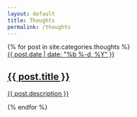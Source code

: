 ```yaml
---
layout: default
title: Thoughts
permalink: /thoughts
---
```


<article class="thoughts main-content">
  {% for post in site.categories.thoughts %}
  <a href="{{ post.url }}" class="thought row">
    <div class="thought__date col-sm-offset-3 col-sm-3 last-xs first-sm">{{ post.date | date: "%b %-d, %Y" }}</div>
    <div class="thought__info col-sm-6">
      <h2 class="thought__title">{{ post.title }}<span class="thought__link"></span></h2>
      <p class="thought__summary">{{ post.description }}</p>
    </div>
  </a>
  {% endfor %}
</article>